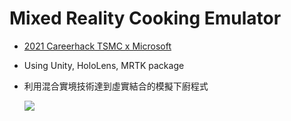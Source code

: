 # Mixed Reality Cooking Emulator

* [2021 Careerhack TSMC x Microsoft](https://www.microsoft.com/taiwan/campus/events/2021careerhack/)

* Using Unity, HoloLens, MRTK package

* 利用混合實境技術達到虛實結合的模擬下廚程式

  [![](http://img.youtube.com/vi/juIny172AoE/0.jpg)](http://www.youtube.com/watch?v=juIny172AoE "")

